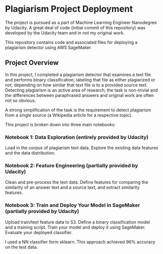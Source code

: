 # Plagiarism Project Deployment
The project is pursued as a part of Machine Learning Engineer Nanodegree by Udacity. A great deal of code (initial commit of this repository) was developed by the Udacity team and in not my original work.

This repository contains code and associated files for deploying a plagiarism detector using AWS SageMaker.

## Project Overview
In this project, I completed a plagiarism detector that examines a text file and performs binary classification; labeling that file as either plagiarized or not, depending on how similar that text file is to a provided source text. Detecting plagiarism is an active area of research; the task is non-trivial and the differences between paraphrased answers and original work are often not so obvious.

A strong simplification of the task is the requirement to detect plagiarism from a single source (a Wikipedia article for a respective topic).

This project is broken down into three main notebooks:

### Notebook 1: Data Exploration (entirely provided by Udacity)
Load in the corpus of plagiarism text data.
Explore the existing data features and the data distribution.

### Notebook 2: Feature Engineering (partially provided by Udacity)
Clean and pre-process the text data.
Define features for comparing the similarity of an answer text and a source text, and extract similarity features.

### Notebook 3: Train and Deploy Your Model in SageMaker (partially provided by Udacity)
Upload train/test feature data to S3.
Define a binary classification model and a training script.
Train your model and deploy it using SageMaker.
Evaluate your deployed classifier.

I used a NN classifier form sklearn. This approach achieved 96% accuracy on the test data.
